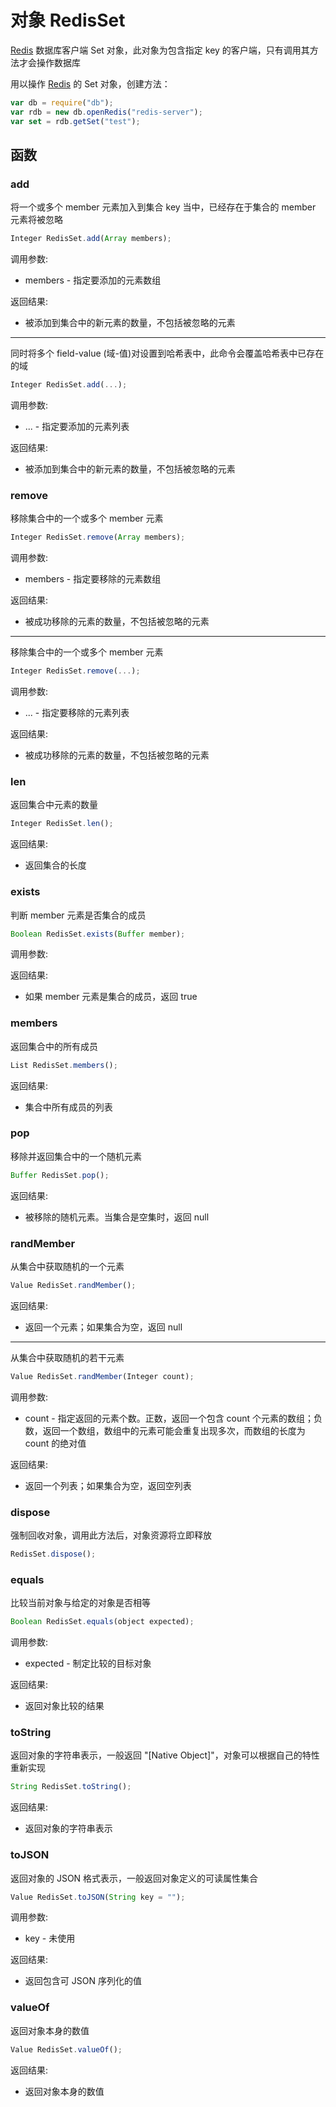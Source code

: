 # 对象 RedisSet
[Redis](Redis.md) 数据库客户端 Set 对象，此对象为包含指定 key 的客户端，只有调用其方法才会操作数据库

用以操作 [Redis](Redis.md) 的 Set 对象，创建方法：
```JavaScript
var db = require("db");
var rdb = new db.openRedis("redis-server");
var set = rdb.getSet("test");
```
## 函数
        
### add
将一个或多个 member 元素加入到集合 key 当中，已经存在于集合的 member 元素将被忽略
```JavaScript
Integer RedisSet.add(Array members);
```

调用参数:
* members - 指定要添加的元素数组

返回结果:
* 被添加到集合中的新元素的数量，不包括被忽略的元素

--------------------------
同时将多个 field-value (域-值)对设置到哈希表中，此命令会覆盖哈希表中已存在的域
```JavaScript
Integer RedisSet.add(...);
```

调用参数:
* ... - 指定要添加的元素列表

返回结果:
* 被添加到集合中的新元素的数量，不包括被忽略的元素

### remove
移除集合中的一个或多个 member 元素
```JavaScript
Integer RedisSet.remove(Array members);
```

调用参数:
* members - 指定要移除的元素数组

返回结果:
* 被成功移除的元素的数量，不包括被忽略的元素

--------------------------
移除集合中的一个或多个 member 元素
```JavaScript
Integer RedisSet.remove(...);
```

调用参数:
* ... - 指定要移除的元素列表

返回结果:
* 被成功移除的元素的数量，不包括被忽略的元素

### len
返回集合中元素的数量
```JavaScript
Integer RedisSet.len();
```

返回结果:
* 返回集合的长度

### exists
判断 member 元素是否集合的成员
```JavaScript
Boolean RedisSet.exists(Buffer member);
```

调用参数:

返回结果:
* 如果 member 元素是集合的成员，返回 true

### members
返回集合中的所有成员
```JavaScript
List RedisSet.members();
```

返回结果:
* 集合中所有成员的列表

### pop
移除并返回集合中的一个随机元素
```JavaScript
Buffer RedisSet.pop();
```

返回结果:
* 被移除的随机元素。当集合是空集时，返回 null

### randMember
从集合中获取随机的一个元素
```JavaScript
Value RedisSet.randMember();
```

返回结果:
* 返回一个元素；如果集合为空，返回 null

--------------------------
从集合中获取随机的若干元素
```JavaScript
Value RedisSet.randMember(Integer count);
```

调用参数:
* count - 指定返回的元素个数。正数，返回一个包含 count 个元素的数组；负数，返回一个数组，数组中的元素可能会重复出现多次，而数组的长度为 count 的绝对值

返回结果:
* 返回一个列表；如果集合为空，返回空列表

### dispose
强制回收对象，调用此方法后，对象资源将立即释放
```JavaScript
RedisSet.dispose();
```

### equals
比较当前对象与给定的对象是否相等
```JavaScript
Boolean RedisSet.equals(object expected);
```

调用参数:
* expected - 制定比较的目标对象

返回结果:
* 返回对象比较的结果

### toString
返回对象的字符串表示，一般返回 "[Native Object]"，对象可以根据自己的特性重新实现
```JavaScript
String RedisSet.toString();
```

返回结果:
* 返回对象的字符串表示

### toJSON
返回对象的 JSON 格式表示，一般返回对象定义的可读属性集合
```JavaScript
Value RedisSet.toJSON(String key = "");
```

调用参数:
* key - 未使用

返回结果:
* 返回包含可 JSON 序列化的值

### valueOf
返回对象本身的数值
```JavaScript
Value RedisSet.valueOf();
```

返回结果:
* 返回对象本身的数值

